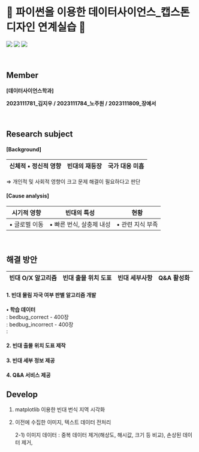 # 🐞 파이썬을 이용한 데이터사이언스_캡스톤디자인 연계실습 🐞

<div align> 
<img src="https://img.shields.io/badge/GitHub-181717?style=for-the-badge&logo=github&logoColor=white">
<img src="https://img.shields.io/badge/Python-3776AB?style=for-the-badge&logo=python&logoColor=white">
<img src="https://img.shields.io/badge/Git-F05032?style=for-the-badge&logo=git&logoColor=white">
</div align> 

&nbsp;

## Member
**[데이터사이언스학과]**

**2023111781_김지우 / 2023111784_노주원 / 2023111809_장예서**

&nbsp;

##  Research subject
#### [Background]


|신체적 • 정신적 영향|빈대의 재등장|국가 대응 미흡|
|-----|-----|-----|

  ⇒ 개인적 및 사회적 영향이 크고 문제 해결이 필요하다고 판단


#### [Cause analysis]


|시기적 영향|빈대의 특성|현황|
|-----|-----|-----|
|• 글로벌 이동|• 빠른 번식, 살충제 내성 |• 관련 지식 부족|

&nbsp;

## 해결 방안
|빈대 O/X 알고리즘|빈대 출몰 위치 도표|빈대 세부사항|Q&A 활성화|
|------|------|------|------|

#### 1. 빈대 물림 자국 여부 판별 알고리즘 개발
**• 학습 데이터** <br/>
  : bedbug_correct - 400장 <br/>
  : bedbug_incorrect - 400장 <br/>
  : 
#### 2. 빈대 출몰 위치 도표 제작
#### 3. 빈대 세부 정보 제공
#### 4. Q&A 서비스 제공


## Develop
1. matplotlib 이용한 빈대 번식 지역 시각화
2. 이전에 수집한 이미지, 텍스트 데이터 전처리
&nbsp;

    2-1) 이미지 데이터 : 중복 데이터 제거(해상도, 해시값, 크기 등 비교), 손상된 데이터 제거, 
